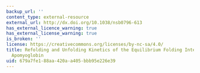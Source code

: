 ```yaml
---
backup_url: ''
content_type: external-resource
external_url: http://dx.doi.org/10.1038/nsb0796-613
has_external_licence_warning: true
has_external_license_warning: true
is_broken: ''
license: https://creativecommons.org/licenses/by-nc-sa/4.0/
title: Refolding and Unfolding Kinetics of the Equilibrium Folding Intermediate of
  Apomyoglobin
uid: 679a7fe1-88aa-420a-a405-bbb95e226e39
---
```

